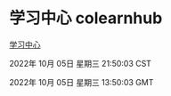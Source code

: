 # 学习中心 colearnhub
[学习中心](http://27.19.32.34:56308/colearnhub/)

2022年 10月 05日 星期三 21:50:03 CST

2022年 10月 05日 星期三 13:50:03 GMT
